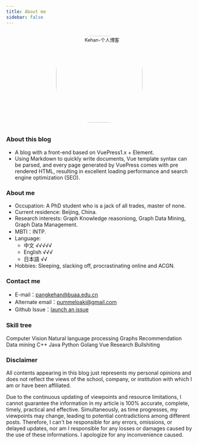 ```yaml
---
title: About me
sidebar: false
---
```


<p align="center"><img style="border-radius:41%;pointer-events:none;transform: scale(0.9);" :src="$withBase('/hinmeru.jpg')" alt="Kehan-个人博客" width=260></p>

<!-- ### One sentence -->

<!-- - The best time to plant a tree was ten years ago, followed by now. -->

### About this blog

- A blog with a front-end based on VuePress1.x + Element.
- Using Markdown to quickly write documents, Vue template syntax can be parsed, and every page generated by VuePress comes with pre rendered HTML, resulting in excellent loading performance and search engine optimization (SEO).


### About me

- Occupation: A PhD student who is a jack of all trades, master of none.
- Current residence: Beijing, China.
- Research interests: Graph Knowledge reasoniong, Graph Data Mining, Graph Data Management.
- MBTI：INTP.
- Language:
  - 中文 √√√√√
  - English √√√
  - 日本語 √√
- Hobbies: Sleeping, slacking off, procrastinating online and ACGN.

### Contact me

- E-mail：[pangkehan@buaa.edu.cn](mailto:pangkehan@buaa.edu.cn)
- Alternate email：[pummeloaki@gmail.com](mailto:k3hanpang@gmail.com)
- Github Issue：[launch an issue](https://github.com/KehanPang/KehanPang.github.io/issues)

### Skill tree

Computer Vision
<el-progress :text-inside="true" :stroke-width="26" :percentage="10"></el-progress>
Natural language processing
<el-progress :text-inside="true" :stroke-width="24" :percentage="40" status="success"></el-progress>
Graphs
<el-progress :text-inside="true" :stroke-width="22" :percentage="80" status="warning"></el-progress>
Recommendation
<el-progress :text-inside="true" :stroke-width="22" :percentage="20" status="warning"></el-progress>
Data mining
<el-progress :text-inside="true" :stroke-width="26" :percentage="50"></el-progress>
C++
<el-progress :text-inside="true" :stroke-width="20" :percentage="50" status="exception"></el-progress>
Java
<el-progress :text-inside="true" :stroke-width="26" :percentage="10"></el-progress>
Python
<el-progress :text-inside="true" :stroke-width="24" :percentage="80" status="success"></el-progress>
Golang
<el-progress :text-inside="true" :stroke-width="22" :percentage="40" status="warning"></el-progress>
Vue
<el-progress :text-inside="true" :stroke-width="20" :percentage="20" status="exception"></el-progress>
Research 
<el-progress :text-inside="true" :stroke-width="20" :percentage="10" status="warning"></el-progress>
Bullshiting
<el-progress :text-inside="true" :stroke-width="24" :percentage="90" status="success"></el-progress>

### Disclaimer

All contents appearing in this blog just represents my personal opinions and does not reflect the views of the school, company, or institution with which I am or have been affiliated.

Due to the continuous updating of viewpoints and resource limitations, I cannot guarantee the information in my article is 100% accurate, complete, timely, practical and effective. Simultaneously, as time progresses, my viewpoints may change, leading to potential contradictions among different posts. Therefore, I can't be responsible for any errors, omissions, or delayed updates, nor am I responsible for any losses or damages caused by the use of these informations. I apologize for any inconvenience caused.

<style lang="stylus" scoped> 
.icon.iconfont {
  font-size:28px;
}
</style>


<ClientOnly>
  <leave/>
</ClientOnly/>
